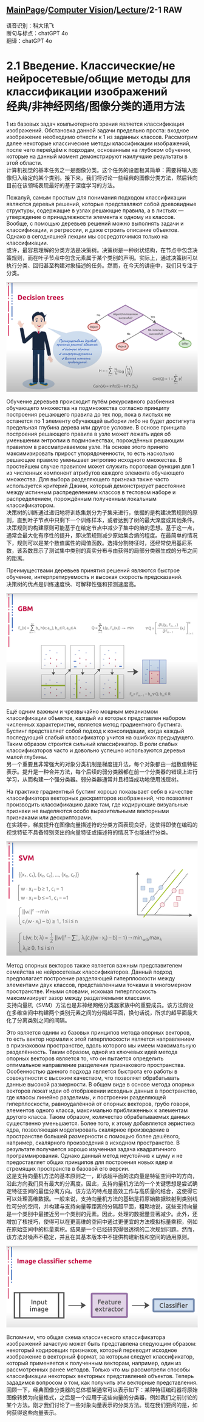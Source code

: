 ## [MainPage](../../index.md)/[Computer Vision](../README.md)/[Lecture](../Lecture.md)/2-1 RAW

语音识别：科大讯飞  
断句与标点：chatGPT 4o  
翻译：chatGPT 4o  

<!-- ![](../pic/Lecture2-1.1.png) -->

# 2.1 Введение. Классические/не нейросетевые/общие методы для классификации изображений <br>经典/非神经网络/图像分类的通用方法

1 из базовых задач компьютерного зрения является классификация изображений. Обстановка данной задачи предельно проста: входное изображение необходимо отнести к 1 из заданных классов. Рассмотрим далее некоторые классические методы классификации изображений, после чего перейдём к подходам, основанным на глубоком обучении, которые на данный момент демонстрируют наилучшие результаты в этой области.  
计算机视觉的基本任务之一是图像分类。这个任务的设置极其简单：需要将输入图像归入给定的某个类别。接下来，我们将讨论一些经典的图像分类方法，然后转向目前在该领域表现最好的基于深度学习的方法。

Пожалуй, самым простым для понимания подходом классификации являются деревья решений, которые представляют собой древовидные структуры, содержащие в узлах решающие правила, а в листьях — утверждение о принадлежности элемента к одному из классов. Вообще, с помощью деревьев решений можно выполнять задачи и классификации, и регрессии, и даже строить описание объектов. Однако в сегодняшней лекции мы сосредоточимся только на классификации.  
或许，最容易理解的分类方法是决策树。决策树是一种树状结构，在节点中包含决策规则，而在叶子节点中包含元素属于某个类别的声明。实际上，通过决策树可以执行分类、回归甚至构建对象描述的任务。然而，在今天的讲座中，我们只专注于分类。

![](../pic/Lecture2-1.2.png)

Обучение деревьев происходит путём рекурсивного разбиения обучающего множества на подмножества согласно принципу построения решающего правила до тех пор, пока в листьях не останется по 1 элементу обучающей выборки либо не будет достигнута предельная глубина дерева или другое условие. В основе принципа построения решающего правила в узле может лежать идея об уменьшении энтропии в подмножествах, порождённых решающим правилом в рассматриваемом узле. На основе этого принято максимизировать прирост упорядоченности, то есть насколько решающее правило уменьшает энтропию исходного множества. В простейшем случае правилом может служить пороговая функция для 1 из численных компонент атрибутов каждого элемента обучающего множества. Для выбора разделяющего признака также часто используется критерий Джини, который демонстрирует расстояние между истинным распределением классов в тестовом наборе и распределением, порождённым полученным локальным классификатором.  
决策树的训练通过递归地将训练集划分为子集来进行，依据的是构建决策规则的原则，直到叶子节点中只剩下一个训练样本，或者达到了树的最大深度或其他条件。决策规则的构建原则可能基于在给定节点中减少子集中的熵的思想。基于这一点，通常会最大化有序性的提升，即决策规则减少原始集合熵的程度。在最简单的情况下，规则可以是某个数值属性的阈值函数。选择分割特征时，还经常使用基尼系数，该系数显示了测试集中类别的真实分布与由获得的局部分类器生成的分布之间的距离。

Преимуществами деревьев принятия решений являются быстрое обучение, интерпретируемость и высокая скорость предсказаний.  
决策树的优点是训练速度快、可解释性强和预测速度高。

![](../pic/Lecture2-1.3.png)

Ещё одним важным и чрезвычайно мощным механизмом классификации объектов, каждый из которых представлен набором численных характеристик, является метод градиентного бустинга. Бустинг представляет собой подход к консолидации, когда каждый последующий слабый классификатор учится на ошибках предыдущего. Таким образом строится сильный классификатор. В роли слабых классификаторов часто и довольно успешно используются деревья малой глубины.  
另一个重要且非常强大的对象分类机制是梯度提升法，每个对象都由一组数值特征表示。提升是一种合并方法，每个后续的弱分类器都在前一个分类器的错误上进行学习，从而构建一个强分类器。弱分类器通常并且相当成功地使用浅层树。

На практике градиентный бустинг хорошо показывает себя в качестве классификатора векторных дескрипторов изображений, что позволяет производить классификацию даже там, где кодирующие визуальные признаки не выделяются особо выразительными векторными признаками или дескрипторами.  
在实践中，梯度提升在图像向量描述符的分类方面表现良好，这使得即使在编码的视觉特征不具备特别突出的向量特征或描述符的情况下也能进行分类。 

![](../pic/Lecture2-1.4.png)

Метод опорных векторов также является важным представителем семейства не нейросетевых классификаторов. Данный подход предполагает построение разделяющей гиперплоскости между элементами двух классов, представленными точками в многомерном пространстве. Иными словами, искомая гиперплоскость максимизирует зазор между разделяемыми классами.  
支持向量机（SVM）方法也是非神经网络分类器家族中的重要成员。该方法假设在多维空间中构建两个类别元素之间的分隔超平面，换句话说，所求的超平面最大化了分离类别之间的间隔。

Это является одним из базовых принципов метода опорных векторов, то есть вектор нормали к этой гиперплоскости является направлением в признаковом пространстве, вдоль которого мы имеем максимальную разделённость. Таким образом, одной из ключевых идей метода опорных векторов является то, что он пытается определить оптимальное направление разделения признакового пространства. Особенностью данного подхода является быстрота его работы в совокупности с высоким качеством, что позволяет обрабатывать данные высокой размерности. В общем виде в основе метода опорных векторов лежат идеи об отображении исходных данных в пространство, где классы линейно разделимы, и построении разделяющей гиперплоскости, равноудалённой от опорных векторов, грубо говоря, элементов одного класса, максимально приближенных к элементам другого класса. Таким образом, количество обрабатываемых данных существенно уменьшается. Более того, к этому добавляется эвристика ядра, позволяющая моделировать скалярное произведение в пространстве большей размерности с помощью более дешёвого, например, скалярного произведения в исходном пространстве. В результате получается хорошо изученная задача квадратичного программирования. Однако данный метод неустойчив к шуму и не предоставляет общих принципов для построения новых ядер и стремящих пространств в базовой его версии.  
这是支持向量机方法的基本原则之一，即该超平面的法向量是特征空间中的方向，沿此方向我们具有最大的分离度。因此，支持向量机方法的一个关键思想是尝试确定特征空间的最佳分离方向。该方法的特点是高效工作与高质量的结合，这使得它可以处理高维数据。一般来说，支持向量机方法的基础是将原始数据映射到类别线性可分的空间，并构建与支持向量等距离的分隔超平面，粗略地说，这些支持向量是一个类别中最接近另一个类别的元素。因此，处理的数据量显著减少。此外，还增加了核技巧，使得可以在更高维的空间中通过更便宜的方法模拟标量乘积，例如在原始空间中的标量乘积。结果是一个已经研究得很透彻的二次规划问题。然而，该方法对噪声不稳定，并且在其基本版本中不提供构建新核和空间的通用原则。

![](../pic/Lecture2-1.5.png)

Вспомним, что общая схема классического классификатора изображений зачастую может быть представлена следующим образом: некоторый кодировщик признаков, который переводит исходное изображение в векторный формат, за которым следует классификатор, который применяется к полученным векторам, например, один из рассмотренных ранее методов. Только что мы рассмотрели способы классификации некоторых векторных представлений объектов. Теперь зададимся вопросом о том, как получить эти векторные представления.  
回顾一下，经典图像分类器的总体框架通常可以表示如下：某种特征编码器将原始图像转换为向量格式，之后是一个应用于这些向量的分类器，例如我们之前讨论的某个方法。刚才我们讨论了一些对象向量表示的分类方法。现在我们要问的是，如何获得这些向量表示。